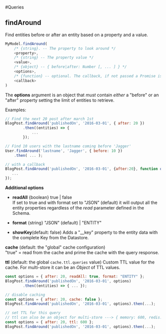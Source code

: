 #Queries

## findAround

Find entities before or after an entity based on a property and a value.

```js
MyModel.findAround(
    /* {string}. -- The property to look around */
    <property>,
    /* {string} -- The property value */
    <value>,
    /* {object} -- { before|after: Number [, ... ] } */
    <options>,
    /* {function} -- optional. The callback, if not passed a Promise is returned */
    <callback>
)
```

The **options** argument is an object that _must_ contain *either* a "before" or an "after" property setting the limit of entities to retrieve.

Examples:
```js
// Find the next 20 post after march 1st
BlogPost.findAround('publishedOn', '2016-03-01', { after: 20 })
        .then((entities) => {
            ...
        });

// Find 10 users with the lastname coming before 'Jagger'
User.findAround('lastname', 'Jagger', { before: 10 })
    .then( ... );

// with a callback
BlogPost.findAround('publishedOn', '2016-03-01', {after:20}, function onEntities(err, entities){
   ...
});
```

**Additional options**

- **readAll** {boolean} true | false  
If set to true and with format set to "JSON" (default) it will output all the entity properties regardless of the *read* parameter defined in the Schema.

- **format** {string} "JSON" (default) | "ENTITY"

- **showKey**(default: false) 
Adds a "__key" property to the entity data with the complete Key from the Datastore.

**cache** (default: the "global" cache configuration)    
"true" = read from the cache and prime the cache with the query response.  

**ttl** (default: the global `cache.ttl.queries` value)
Custom TTL value for the cache. For multi-store it can be an _Object_ of TTL values.


```js
const options = { after: 20, readAll: true, format: "ENTITY" };
BlogPost.findAround('publishedOn', '2016-03-01', options)
        .then((entities) => { ... });

// disable caching
const options = { after: 20, cache: false };
BlogPost.findAround('publishedOn', '2016-03-01', options).then(...);

// set TTL for this query
// ttl can also be an object for multi-store ---> { memory: 600, redis: 3600 }
const options = { after: 20, ttl: 600 };
BlogPost.findAround('publishedOn', '2016-03-01', options).then(...);


```
